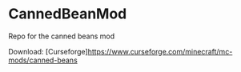 # CannedBeanMod
Repo for the canned beans mod

Download: [Curseforge]https://www.curseforge.com/minecraft/mc-mods/canned-beans
